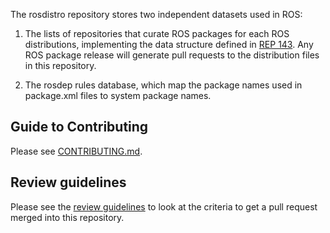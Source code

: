 The rosdistro repository stores two independent datasets used in ROS:

1. The lists of repositories that curate ROS packages for each ROS distributions,
   implementing the data structure defined in [REP 143](http://ros.org/reps/rep-0143.html).
   Any ROS package release will generate pull requests to the distribution files
   in this repository.

2. The rosdep rules database, which map the package names used in package.xml files to
   system package names.

Guide to Contributing
---------------------

Please see [CONTRIBUTING.md](CONTRIBUTING.md).

Review guidelines
-----------------

Please see the [review guidelines](REVIEW_GUIDELINES.md) to look at the criteria to get a pull request merged into this repository.
